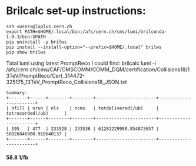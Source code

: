 # Brilcalc set-up instructions:

    ssh <user>@lxplus.cern.ch
    export PATH=$HOME/.local/bin:/afs/cern.ch/cms/lumi/brilconda-1.0.3/bin:$PATH
    pip uninstall -y brilws
    pip install --install-option="--prefix=$HOME/.local" brilws
    pip show brilws

Total lumi using latest PromptReco I could find:
    brilcalc lumi -i /afs/cern.ch/cms/CAF/CMSCOMM/COMM_DQM/certification/Collisions18/13TeV/PromptReco/Cert_314472-325175_13TeV_PromptReco_Collisions18_JSON.txt

    Summary:
    +-------+------+--------+--------+-----------------------+-----------------------+
    | nfill | nrun | nls    | ncms   | totdelivered(/ub)     | totrecorded(/ub)      |
    +-------+------+--------+--------+-----------------------+-----------------------+
    | 195   | 477  | 233928 | 233536 | 61281229980.854873657 | 58826846900.918640137 |
    +-------+------+--------+--------+-----------------------+-----------------------+

#### 58.8 1/fb


